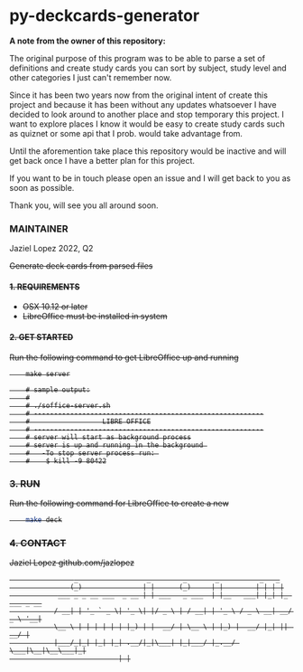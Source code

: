 # py-deckcards-generator

<b>A note from the owner of this repository:</b>

The original purpose  of this program was to be able to parse a set of definitions and create study cards you can sort by subject, study level and other categories I just can't remember now.

Since it has been two years now from the original intent of create this project and because it has been without any updates whatsoever I have decided to look around to another place and stop temporary this project. I want to explore places I know it would be easy to create study cards such as quiznet or some api that I prob. would take advantage from.

Until the aforemention take place this repository would be inactive and will get back once I have a better plan for this project.

If you want to be in touch please open an issue and I will get back to you as soon as possible.

Thank you, will see you all around soon.

### MAINTAINER

Jaziel Lopez
2022, Q2 

<strike>
Generate deck cards from parsed files

#### 1. REQUIREMENTS

- OSX 10.12 or later
- LibreOffice must be installed  in system

#### 2. GET STARTED

Run the following command to get LibreOffice up and running

````
    make server

    # sample output:
    #
    # ./soffice-server.sh
    # ---------------------------------------------------------
    #                  LIBRE OFFICE
    # ---------------------------------------------------------
    # server will start as background process
    # server is up and running in the background 
    #   -To stop server process run: 
    #    $ kill -9 80422

````

### 3. RUN

Run the following command for LibreOffice to create a new
```bash
    make deck
```

### 4. CONTACT

Jaziel Lopez github.com/jazlopez

```
                _                 _        _       _          _   _
               (_)               | |      (_)     | |        | | | |
            ___ _ _ __ ___  _ __ | | ___   _ ___  | |__   ___| |_| |_ ___ _ __
           / __| | '_ ` _ \| '_ \| |/ _ \ | / __| | '_ \ / _ \ __| __/ _ \ '__|
           \__ \ | | | | | | |_) | |  __/ | \__ \ | |_) |  __/ |_| ||  __/ |
           |___/_|_| |_| |_| .__/|_|\___| |_|___/ |_.__/ \___|\__|\__\___|_|
                           | |
```
</strike>
